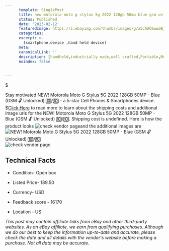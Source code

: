 ```yaml
---
      template: SinglePost
      title: new motorola moto g stylus 5g 2022 128gb 50mp blue gsm unlocked 
      status: Published
      date: '2023-02-12'
      featuredImage: https://i.ebayimg.com/thumbs/images/g/a5cAAOSwwdBjyvI5/s-l225.jpg
      categories: 
      excerpt: >-
        [smartphone,device ,hand held device]
      meta:
      canonicalLink: ''
      description: [handheld,industrially made,well crafted,Portable,Mobile,Compact,Convenient,Lightweight,Maneuverable,Man-portable,Miniature,Carriable,Hand-held,Light,Holdable,Transportable,Mobile device,Pocket-sized,On-the-go,Wireless,Cordless,Compact size,Convenient size, smartphone,device ,hand held device]
      noindex: false
      
        
---
```

$

Stay motivated NEW! Motorola Moto G Stylus 5G 2022 128GB 50MP - Blue (GSM 🔓 Unlocked) 🔟/🔟 - a 5-star Cell Phones & Smartphones device.
$[Click Here](https://www.ebay.com/itm/255758348125?hash=item3b8c62af5d%3Ag%3Aa5cAAOSwwdBjyvI5&mkevt=1&mkcid=1&mkrid=711-53200-19255-0&campid=%253CePNCampaignId%253E&customid=%253CreferenceId%253E&toolid=10049) to read more to learn about the shipping costs and additional image urls for the NEW! Motorola Moto G Stylus 5G 2022 128GB 50MP - Blue (GSM 🔓 Unlocked) 🔟/🔟. Shipping cost is undefined. Here is how the product looks ![check vendor page](https://i.ebayimg.com/thumbs/images/g/a5cAAOSwwdBjyvI5/s-l225.jpg)and the additional images are![NEW! Motorola Moto G Stylus 5G 2022 128GB 50MP - Blue (GSM 🔓 Unlocked) 🔟/🔟](https://i.ebayimg.com/images/g/a5cAAOSwwdBjyvI5/s-l1600.jpg)![check vendor page](https://origin-galleryplus.ebayimg.com/ws/web/255758348125_2_0_1/225x225.jpg,https://origin-galleryplus.ebayimg.com/ws/web/255758348125_3_0_1/225x225.jpg,https://origin-galleryplus.ebayimg.com/ws/web/255758348125_4_0_1/225x225.jpg,https://origin-galleryplus.ebayimg.com/ws/web/255758348125_5_0_1/225x225.jpg,https://origin-galleryplus.ebayimg.com/ws/web/255758348125_6_0_1/225x225.jpg,https://origin-galleryplus.ebayimg.com/ws/web/255758348125_7_0_1/225x225.jpg)



 ## Technical Facts 



     
      

 - Condition- Open box 


      

 - Listed Price- 189.50 


      

 - Currency- USD 


      

 - Feedback score - 16170 


      

 - Location - US 


      
      

 *_This post may contain affiliate links from eBay and other third-party websites. As an eBay affiliate, we earn from qualifying purchases. Although we do our best to keep the information up-to-date and accurate, please check the date and all details with the vendor's website before making a purchase. Not all data may be accurate._*






